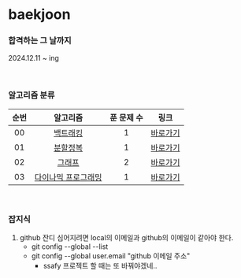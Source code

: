 # baekjoon

### 합격하는 그 날까지
2024.12.11 ~ ing

<br>

### 알고리즘 분류
|          순번          |        알고리즘         |         푼 문제 수          |        링크         |
| :-----: | :-----: | :-----: | :-----: |
| 00 | <a href="algorithm/src/backtracking" target="_blank">백트래킹</a> | 1 | <a href="algorithm/src/backtracking">바로가기</a> |
| 01 | <a href="algorithm/src/DivideAndConquer" target="_blank">분할정복</a> | 1 | <a href="algorithm/src/DivideAndConquer">바로가기</a> |
| 02 | <a href="algorithm/src/graph" target="_blank">그래프</a> | 2 | <a href="algorithm/src/graph">바로가기</a> |
| 03 | <a href="algorithm/src/DP" target="_blank">다이나믹 프로그래밍</a> | 1 | <a href="algorithm/src/DP">바로가기</a> |


<br>

### 잡지식

1. github 잔디 심어지려면 local의 이메일과 github의 이메일이 같아야 한다.
    - git config --global --list
    - git config --global user.email "github 이메일 주소"
        - ssafy 프로젝트 할 때는 또 바꿔야겠네..